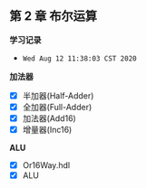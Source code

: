 ## 第 2 章 布尔运算

**学习记录**

* `Wed Aug 12 11:38:03 CST 2020`

**加法器**

* [x] 半加器(Half-Adder)
* [x] 全加器(Full-Adder)
* [x] 加法器(Add16)
* [x] 增量器(Inc16)

**ALU**

* [x] Or16Way.hdl
* [x] ALU